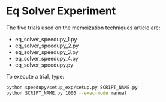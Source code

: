 # Eq Solver Experiment

The five trials used on the memoization techniques article are:

- eq_solver_speedupy_1.py
- eq_solver_speedupy_2.py
- eq_solver_speedupy_3.py
- eq_solver_speedupy_4.py
- eq_solver_speedupy.py

To execute a trial, type:

```bash
python speedupy/setup_exp/setup.py SCRIPT_NAME.py
python SCRIPT_NAME.py 1000 --exec-mode manual
```
